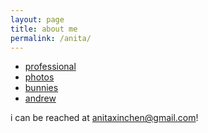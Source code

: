 ```yaml
---
layout: page
title: about me
permalink: /anita/
---
```


- [professional](professional)
- [photos](/photos)
- [bunnies](bunnies)
- [andrew](andrew)

i can be reached at anitaxinchen@gmail.com!